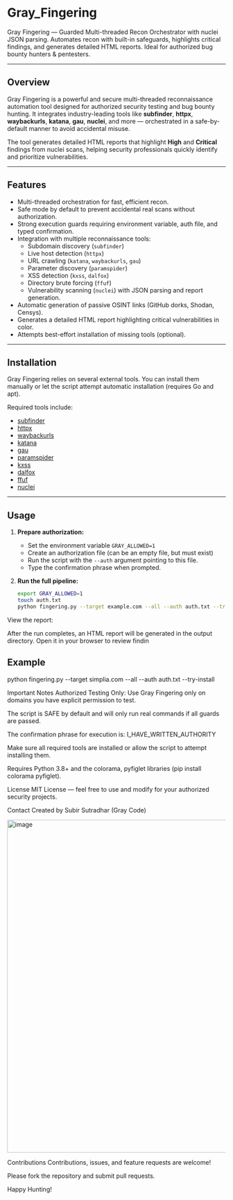 # Gray_Fingering
Gray Fingering — Guarded Multi-threaded Recon Orchestrator with nuclei JSON parsing. Automates recon with built-in safeguards, highlights critical findings, and generates detailed HTML reports. Ideal for authorized bug bounty hunters &amp; pentesters.

---

## Overview

Gray Fingering is a powerful and secure multi-threaded reconnaissance automation tool designed for authorized security testing and bug bounty hunting. It integrates industry-leading tools like **subfinder**, **httpx**, **waybackurls**, **katana**, **gau**, **nuclei**, and more — orchestrated in a safe-by-default manner to avoid accidental misuse.

The tool generates detailed HTML reports that highlight **High** and **Critical** findings from nuclei scans, helping security professionals quickly identify and prioritize vulnerabilities.

---

## Features

- Multi-threaded orchestration for fast, efficient recon.
- Safe mode by default to prevent accidental real scans without authorization.
- Strong execution guards requiring environment variable, auth file, and typed confirmation.
- Integration with multiple reconnaissance tools:
  - Subdomain discovery (`subfinder`)
  - Live host detection (`httpx`)
  - URL crawling (`katana`, `waybackurls`, `gau`)
  - Parameter discovery (`paramspider`)
  - XSS detection (`kxss`, `dalfox`)
  - Directory brute forcing (`ffuf`)
  - Vulnerability scanning (`nuclei`) with JSON parsing and report generation.
- Automatic generation of passive OSINT links (GitHub dorks, Shodan, Censys).
- Generates a detailed HTML report highlighting critical vulnerabilities in color.
- Attempts best-effort installation of missing tools (optional).

---

## Installation

Gray Fingering relies on several external tools. You can install them manually or let the script attempt automatic installation (requires Go and apt).

Required tools include:

- [subfinder](https://github.com/projectdiscovery/subfinder)
- [httpx](https://github.com/projectdiscovery/httpx)
- [waybackurls](https://github.com/tomnomnom/waybackurls)
- [katana](https://github.com/projectdiscovery/katana)
- [gau](https://github.com/lc/gau)
- [paramspider](https://github.com/devanshbatham/ParamSpider)
- [kxss](https://github.com/Emoe/kxss)
- [dalfox](https://github.com/hahwul/dalfox)
- [ffuf](https://github.com/ffuf/ffuf)
- [nuclei](https://github.com/projectdiscovery/nuclei)

---

## Usage

1. **Prepare authorization:**

   - Set the environment variable `GRAY_ALLOWED=1`
   - Create an authorization file (can be an empty file, but must exist)
   - Run the script with the `--auth` argument pointing to this file.
   - Type the confirmation phrase when prompted.

2. **Run the full pipeline:**

   ```bash
   export GRAY_ALLOWED=1
   touch auth.txt
   python fingering.py --target example.com --all --auth auth.txt --try-install


View the report:

After the run completes, an HTML report will be generated in the output directory. Open it in your browser to review findin

## Example

python fingering.py --target simplia.com --all --auth auth.txt --try-install

Important Notes
Authorized Testing Only: Use Gray Fingering only on domains you have explicit permission to test.

The script is SAFE by default and will only run real commands if all guards are passed.

The confirmation phrase for execution is: I_HAVE_WRITTEN_AUTHORITY

Make sure all required tools are installed or allow the script to attempt installing them.

Requires Python 3.8+ and the colorama, pyfiglet libraries (pip install colorama pyfiglet).

License
MIT License — feel free to use and modify for your authorized security projects.

Contact
Created by Subir Sutradhar (Gray Code)


<img width="1366" height="768" alt="image" src="https://github.com/user-attachments/assets/37192bbd-28eb-4efa-9251-62921e68e7c6" />


Contributions
Contributions, issues, and feature requests are welcome!

Please fork the repository and submit pull requests.

Happy Hunting!

